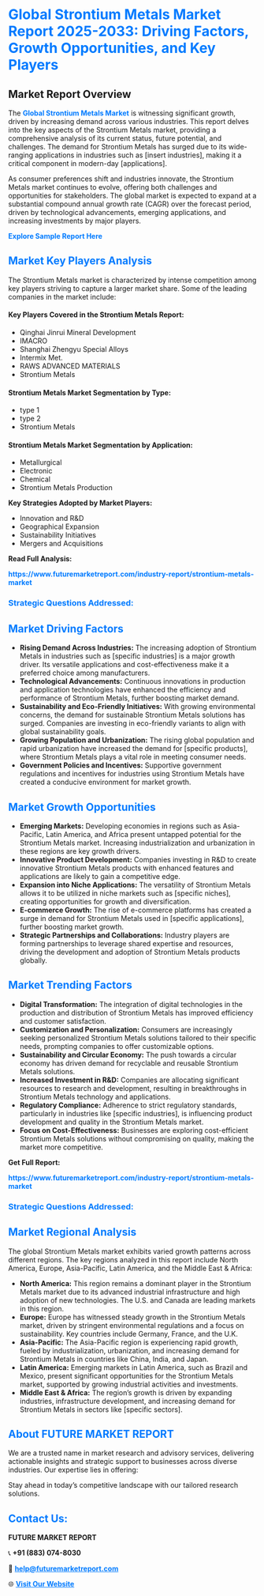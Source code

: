 <h1 style="color: #007BFF;">Global Strontium Metals Market Report 2025-2033: Driving Factors, Growth Opportunities, and Key Players</h1>

<section id="overview">
<h2>Market Report Overview</h2>
<p>The <a href="https://www.futuremarketreport.com/industry-report/strontium-metals-market" style="color: #007BFF; text-decoration: none;"><strong>Global Strontium Metals Market</strong></a> is witnessing significant growth, driven by increasing demand across various industries. This report delves into the key aspects of the Strontium Metals market, providing a comprehensive analysis of its current status, future potential, and challenges. The demand for Strontium Metals has surged due to its wide-ranging applications in industries such as [insert industries], making it a critical component in modern-day [applications].</p>
<p>As consumer preferences shift and industries innovate, the Strontium Metals market continues to evolve, offering both challenges and opportunities for stakeholders. The global market is expected to expand at a substantial compound annual growth rate (CAGR) over the forecast period, driven by technological advancements, emerging applications, and increasing investments by major players.</p>
</section>

<section id="overview">
<p><a href="https://www.futuremarketreport.com/request-sample/reportId=110669" style="color: #007BFF; text-decoration: none;"><strong>Explore Sample Report Here</strong></a></p>
</section>

<section id="key-players">
<h2 style="color: #007BFF;">Market Key Players Analysis</h2>
<p>The Strontium Metals market is characterized by intense competition among key players striving to capture a larger market share. Some of the leading companies in the market include:</p>
<h4>Key Players Covered in the Strontium Metals Report:</h4>
<ul><li>Qinghai Jinrui Mineral Development</li><li>IMACRO</li><li>Shanghai Zhengyu Special Alloys</li><li>Intermix Met.</li><li>RAWS ADVANCED MATERIALS</li><li>Strontium Metals</li></ul>
<h4>Strontium Metals Market Segmentation by Type:</h4>
<ul><li>type 1</li><li>type 2</li><li>Strontium Metals</li></ul>

<h4>Strontium Metals Market Segmentation by Application:</h4>
<ul><li>Metallurgical</li><li>Electronic</li><li>Chemical</li><li>Strontium Metals Production</li></ul>
<p><strong>Key Strategies Adopted by Market Players:</strong></p>
<ul>
<li>Innovation and R&D</li>
<li>Geographical Expansion</li>
<li>Sustainability Initiatives</li>
<li>Mergers and Acquisitions</li>
</ul>
</section>

<section>
<p><strong>Read Full Analysis: </strong></p><a href="https://www.futuremarketreport.com/industry-report/strontium-metals-market" style="color: #007BFF; text-decoration: none;"><strong>https://www.futuremarketreport.com/industry-report/strontium-metals-market</strong></a>
<h3 style="color: #007BFF;">Strategic Questions Addressed:</h3>
</section>

<section id="driving-factors">
<h2 style="color: #007BFF;">Market Driving Factors</h2>
<ul>
<li><strong>Rising Demand Across Industries:</strong> The increasing adoption of Strontium Metals in industries such as [specific industries] is a major growth driver. Its versatile applications and cost-effectiveness make it a preferred choice among manufacturers.</li>
<li><strong>Technological Advancements:</strong> Continuous innovations in production and application technologies have enhanced the efficiency and performance of Strontium Metals, further boosting market demand.</li>
<li><strong>Sustainability and Eco-Friendly Initiatives:</strong> With growing environmental concerns, the demand for sustainable Strontium Metals solutions has surged. Companies are investing in eco-friendly variants to align with global sustainability goals.</li>
<li><strong>Growing Population and Urbanization:</strong> The rising global population and rapid urbanization have increased the demand for [specific products], where Strontium Metals plays a vital role in meeting consumer needs.</li>
<li><strong>Government Policies and Incentives:</strong> Supportive government regulations and incentives for industries using Strontium Metals have created a conducive environment for market growth.</li>
</ul>
</section>

<section id="growth-opportunities">
<h2 style="color: #007BFF;">Market Growth Opportunities</h2>
<ul>
<li><strong>Emerging Markets:</strong> Developing economies in regions such as Asia-Pacific, Latin America, and Africa present untapped potential for the Strontium Metals market. Increasing industrialization and urbanization in these regions are key growth drivers.</li>
<li><strong>Innovative Product Development:</strong> Companies investing in R&D to create innovative Strontium Metals products with enhanced features and applications are likely to gain a competitive edge.</li>
<li><strong>Expansion into Niche Applications:</strong> The versatility of Strontium Metals allows it to be utilized in niche markets such as [specific niches], creating opportunities for growth and diversification.</li>
<li><strong>E-commerce Growth:</strong> The rise of e-commerce platforms has created a surge in demand for Strontium Metals used in [specific applications], further boosting market growth.</li>
<li><strong>Strategic Partnerships and Collaborations:</strong> Industry players are forming partnerships to leverage shared expertise and resources, driving the development and adoption of Strontium Metals products globally.</li>
</ul>
</section>

<section id="trending-factors">
<h2 style="color: #007BFF;">Market Trending Factors</h2>
<ul>
<li><strong>Digital Transformation:</strong> The integration of digital technologies in the production and distribution of Strontium Metals has improved efficiency and customer satisfaction.</li>
<li><strong>Customization and Personalization:</strong> Consumers are increasingly seeking personalized Strontium Metals solutions tailored to their specific needs, prompting companies to offer customizable options.</li>
<li><strong>Sustainability and Circular Economy:</strong> The push towards a circular economy has driven demand for recyclable and reusable Strontium Metals solutions.</li>
<li><strong>Increased Investment in R&D:</strong> Companies are allocating significant resources to research and development, resulting in breakthroughs in Strontium Metals technology and applications.</li>
<li><strong>Regulatory Compliance:</strong> Adherence to strict regulatory standards, particularly in industries like [specific industries], is influencing product development and quality in the Strontium Metals market.</li>
<li><strong>Focus on Cost-Effectiveness:</strong> Businesses are exploring cost-efficient Strontium Metals solutions without compromising on quality, making the market more competitive.</li>
</ul>
</section>

<section>
<p><strong>Get Full Report: </strong></p><a href="https://www.futuremarketreport.com/industry-report/strontium-metals-market" style="color: #007BFF; text-decoration: none;"><strong>https://www.futuremarketreport.com/industry-report/strontium-metals-market</strong></a>
<h3 style="color: #007BFF;">Strategic Questions Addressed:</h3>
</section>


<section id="regional-analysis">
<h2 style="color: #007BFF;">Market Regional Analysis</h2>
<p>The global Strontium Metals market exhibits varied growth patterns across different regions. The key regions analyzed in this report include North America, Europe, Asia-Pacific, Latin America, and the Middle East & Africa:</p>
<ul>
<li><strong>North America:</strong> This region remains a dominant player in the Strontium Metals market due to its advanced industrial infrastructure and high adoption of new technologies. The U.S. and Canada are leading markets in this region.</li>
<li><strong>Europe:</strong> Europe has witnessed steady growth in the Strontium Metals market, driven by stringent environmental regulations and a focus on sustainability. Key countries include Germany, France, and the U.K.</li>
<li><strong>Asia-Pacific:</strong> The Asia-Pacific region is experiencing rapid growth, fueled by industrialization, urbanization, and increasing demand for Strontium Metals in countries like China, India, and Japan.</li>
<li><strong>Latin America:</strong> Emerging markets in Latin America, such as Brazil and Mexico, present significant opportunities for the Strontium Metals market, supported by growing industrial activities and investments.</li>
<li><strong>Middle East & Africa:</strong> The region’s growth is driven by expanding industries, infrastructure development, and increasing demand for Strontium Metals in sectors like [specific sectors].</li>
</ul>
</section>

<footer>
<h2 style="color: #007BFF;">About FUTURE MARKET REPORT</h2>
<p>We are a trusted name in market research and advisory services, delivering actionable insights and strategic support to businesses across diverse industries. Our expertise lies in offering:</p>

<p>Stay ahead in today’s competitive landscape with our tailored research solutions.</p>

<h2 style="color: #007BFF;">Contact Us:</h2>
<p><strong>FUTURE MARKET REPORT</strong></p>
<p>📞 <strong>+91 (883) 074-8030</strong></p>
<p>📧 <strong><a href="mailto:help@futuremarketreport.com" style="color: #007BFF;">help@futuremarketreport.com</a></strong></p>
<p>🌐 <strong><a href="https://www.futuremarketreport.com/" style="color: #007BFF;">Visit Our Website</a></strong></p>
</footer>